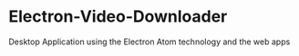 # Electron-Video-Downloader
Desktop Application using the Electron Atom technology and the web apps

